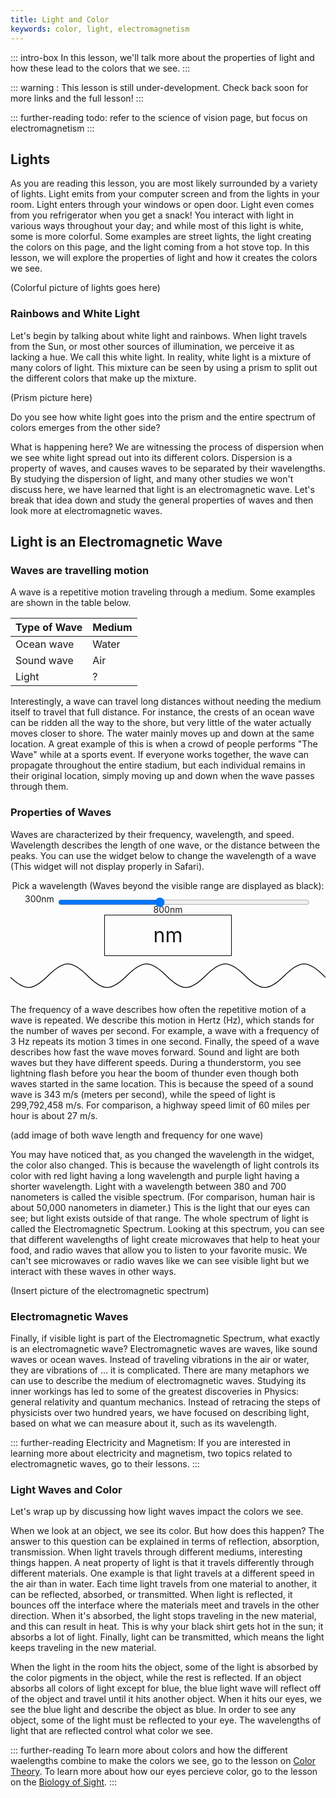 ```yaml
---
title: Light and Color
keywords: color, light, electromagnetism
---
```


::: intro-box
In this lesson, we'll talk more about the properties of light and how these lead to the colors that we see. 
:::

::: warning :
This lesson is still under-development. Check back soon for more links and the full lesson!
:::

::: further-reading
todo: refer to the science of vision page, but focus on electromagnetism
:::


## Lights
As you are reading this lesson, you are most likely surrounded by a variety of lights. Light emits from your computer screen and from the lights in your room. Light enters through your windows or open door. Light even comes from you refrigerator when you get a snack! You interact with light in various ways throughout your day; and while most of this light is white, some is more colorful. Some examples are street lights, the light creating the colors on this page, and the light coming from a hot stove top. In this lesson, we will explore the properties of light and how it creates the colors we see.

<!--TODO: Needs an pretty image of light(s).-->
(Colorful picture of lights goes here)

### Rainbows and White Light
Let's begin by talking about white light and rainbows. When light travels from the Sun, or most other sources of illumination, we perceive it as lacking a hue. We call this white light. In reality, white light is a mixture of many colors of light. This mixture can be seen by using a prism to split out the different colors that make up the mixture.

<!--TODO: Needs a picture of a prism with colored lights.-->
(Prism picture here)

Do you see how white light goes into the prism and the entire spectrum of colors emerges from the other side?

What is happening here? We are witnessing the process of dispersion when we see white light spread out into its different colors. Dispersion is a property of waves, and causes waves to be separated by their wavelengths. By studying the dispersion of light, and many other studies we won't discuss here, we have learned that light is an electromagnetic wave. Let's break that idea down and study the general properties of waves and then look more at electromagnetic waves.


## Light is an Electromagnetic Wave

### Waves are travelling motion

A wave is a repetitive motion traveling through a medium. Some examples are shown in the table below.

|**Type of Wave**  |**Medium**
|---		|---		
|Ocean wave     |Water	 
|Sound wave   	|Air  	
|Light   	|?

Interestingly, a wave can travel long distances without needing the medium itself to travel that full distance. For instance, the crests of an ocean wave can be ridden all the way to the shore, but very little of the water actually moves closer to shore. The water mainly moves up and down at the same location. A great example of this is when a crowd of people performs "The Wave" while at a sports event. If everyone works together, the wave can propagate throughout the entire stadium, but each individual remains in their original location, simply moving up and down when the wave passes through them. 

<!--TODO: Picture of various types of waves and maybe of people doing the wave? -->

### Properties of Waves 	  
Waves are characterized by their frequency, wavelength, and speed. 
Wavelength describes the length of one wave, or the distance between the peaks. 
You can use the widget below to change the wavelength of a wave
(This widget will not display properly in Safari).

<style>
#wavewidget {
  text-align: center;
}
#wavewidget .vis {
  width: 40%;
  font-size: 2rem;
  height: 4rem;
  line-height: 4rem;
  border: solid 1px;
  border-color: black;
  display: block;
  margin: auto;
  text-shadow:
    -1px -1px 0 white,
    1px -1px 0  white,
    -1px 1px 0  white,
    1px 1px 0   white;
}
</style>
<div id="wavewidget">
<div>Pick a wavelength (Waves beyond the visible range are displayed as black):</div>
<div>300nm <input style="width:80%;top:0.5rem;position:relative;" type="range" min="300" max="800" value="500" id="waveSlider"> 800nm</div>
<div><span class="vis"><span id="waveView"></span>nm</span></div>
<svg id="tagsvgwave" width="800" height="100" viewBox="0 0 800 100"> <defs> <path id="svgwave" fill=none stroke=black stroke-width="2" d="M0 50 C 40 90, 60 90, 100 50 C 140 10, 160 10, 200 50 C 240 90, 260 90, 300 50 C 340 10, 360 10, 400 50 C 440 90, 460 90, 500 50 C 540 10, 560 10, 600 50 C 640 90, 660 90, 700 50 C 740 10, 760 10, 800 50 C 840 90, 860 90, 900 50 C 940 10, 960 10, 1000 50 C 1040 90, 1060 90, 1100 50 C 1140 10, 1160 10, 1200 50 C 1240 90, 1260 90, 1300 50 C 1340 10, 1360 10, 1400 50 C 1440 90, 1460 90, 1500 50 C 1540 10, 1560 10, 1600 50 C 1640 90, 1660 90, 1700 50 C 1740 10, 1760 10, 1800 50 C 1840 90, 1860 90, 1900 50 C 1940 10, 1960 10, 2000 50 C 2040 90, 2060 90, 2100 50 C 2140 10, 2160 10, 2200 50 C 2240 90, 2260 90, 2300 50 C 2340 10, 2360 10, 2400 50 C 2440 90, 2460 90, 2500 50 C 2540 10, 2560 10, 2600 50 C 2640 90, 2660 90, 2700 50 C 2740 10, 2760 10, 2800 50 C 2840 90, 2860 90, 2900 50 C 2940 10, 2960 10, 3000 50 C 3040 90, 3060 90, 3100 50 C 3140 10, 3160 10, 3200 50 C 3240 90, 3260 90, 3300 50 C 3340 10, 3360 10, 3400 50 C 3440 90, 3460 90, 3500 50 C 3540 10, 3560 10, 3600 50 C 3640 90, 3660 90, 3700 50 C 3740 10, 3760 10, 3800 50 C 3840 90, 3860 90, 3900 50 C 3940 10, 3960 10, 4000 50 C 4040 90, 4060 90, 4100 50 C 4140 10, 4160 10, 4200 50 C 4240 90, 4260 90, 4300 50 C 4340 10, 4360 10, 4400 50 C 4440 90, 4460 90, 4500 50 C 4540 10, 4560 10, 4600 50 C 4640 90, 4660 90, 4700 50 C 4740 10, 4760 10, 4800 50 C 4840 90, 4860 90, 4900 50 C 4940 10, 4960 10, 5000 50 C 5040 90, 5060 90, 5100 50" /> </defs> <use xlink:href="#svgwave" x="0" y="0"> <animate attributeName="x" from="0" to="-200" dur="3s" repeatCount="indefinite"/> </use> </svg>
<script>
var waveSlider = document.getElementById('waveSlider');
var waveView = document.getElementById('waveView');
var waveSVG = document.querySelector("#svgwave");
var waveSVGtag = document.querySelector("#tagsvgwave");
var waveAnim = document.querySelector("#wavewidget animate");
var waveVis = document.querySelector("#wavewidget .vis");
// From Spectra Lab Report
function waveLengthToRGB(Wavelength){
    var Gamma = 0.80;
    var IntensityMax = 255;
    var factor;
    var Red,Green,Blue;
    if((Wavelength >= 380) && (Wavelength<440)){
        Red = -(Wavelength - 440) / (440 - 380);
        Green = 0.0;
        Blue = 1.0;
    }else if((Wavelength >= 440) && (Wavelength<490)){
        Red = 0.0;
        Green = (Wavelength - 440) / (490 - 440);
        Blue = 1.0;
    }else if((Wavelength >= 490) && (Wavelength<510)){
        Red = 0.0;
        Green = 1.0;
        Blue = -(Wavelength - 510) / (510 - 490);
    }else if((Wavelength >= 510) && (Wavelength<580)){
        Red = (Wavelength - 510) / (580 - 510);
        Green = 1.0;
        Blue = 0.0;
    }else if((Wavelength >= 580) && (Wavelength<645)){
        Red = 1.0;
        Green = -(Wavelength - 645) / (645 - 580);
        Blue = 0.0;
    }else if((Wavelength >= 645) && (Wavelength<781)){
        Red = 1.0;
        Green = 0.0;
        Blue = 0.0;
    }else{
        Red = 0.0;
        Green = 0.0;
        Blue = 0.0;
    };
    // Let the intensity fall off near the vision limits
    if((Wavelength >= 380) && (Wavelength<420)){
        factor = 0.3 + 0.7*(Wavelength - 380) / (420 - 380);
    }else if((Wavelength >= 420) && (Wavelength<701)){
        factor = 1.0;
    }else if((Wavelength >= 701) && (Wavelength<781)){
        factor = 0.3 + 0.7*(780 - Wavelength) / (780 - 700);
    }else{
        factor = 0.0;
    };
    // Don't want 0^x = 1 for x <> 0
    var r = Red==0.0 ? 0 : Math.round(IntensityMax * Math.pow(Red * factor, Gamma));
    var g = Green==0.0 ? 0 : Math.round(IntensityMax * Math.pow(Green * factor, Gamma));
    var b = Blue==0.0 ? 0 : Math.round(IntensityMax * Math.pow(Blue * factor, Gamma));
    return [r,g,b];
}
function waveUpdate() {
  var t = waveSlider.value;
  waveView.innerHTML = t;
  var s = t/800;
  waveSVG.style.transform = `scale(${s},1)`;
  // XXX an attempt to make it work in Safari, otherwise not needed
  waveSVGtag.style.display='inline-block';
  console.log(waveSVGtag.offsetHeight); // no need to store this anywhere, the reference is enough
  waveSVGtag.style.display=''; 
  // XXX end workaround
  waveAnim.setAttribute("to", `${-200*s}`);
  waveAnim.setAttribute("dur",`${3*s}s`);
  var rgb = waveLengthToRGB(t);
  waveVis.style["background-color"]=`rgb(${rgb[0]},${rgb[1]},${rgb[2]})`;
}
waveSlider.oninput = waveUpdate;
var totalsamples = 400;
waveUpdate();
</script>

</div>

The frequency of a wave describes how often the repetitive motion of a wave is repeated. 
We describe this motion in Hertz (Hz), which stands for the number of waves per second. 
For example, a wave with a frequency of 3 Hz 
repeats its motion 3 times in one second.
Finally, the speed of a wave describes how fast the wave moves forward.
Sound and light are both waves but they have different speeds. During a thunderstorm,
you see lightning flash before you hear the boom of thunder even though both
waves started in the same location.
This is because the speed of a sound wave is 343 m/s (meters per second),
while the speed of light is 299,792,458 m/s. 
For comparison, a highway speed limit of 60 miles per hour is about 27 m/s.


<!--TODO: Image of a sin wave with wave length and frequency labeled.-->
(add image of both wave length and frequency for one wave)

You may have noticed that, as you changed the wavelength in the widget, the color also changed. This is because the wavelength of light controls its color with red light having a long wavelength and purple light having a shorter wavelength. Light with a wavelength between 380 and 700 nanometers is called the visible spectrum. (For comparison,  human hair is about 50,000 nanometers in diameter.)
This is the light that our eyes can see; but light exists outside of that range. The whole spectrum of light is called the Electromagnetic Spectrum.
Looking at this spectrum, you can see that different wavelengths of light create microwaves that help to heat your food, and radio waves that allow you to listen to your favorite music. We can't see microwaves or radio waves like we can see visible light
but we interact with these waves in other ways. 


<!--TODO: Picture of the electromagnetic spectrum.-->
(Insert picture of the electromagnetic spectrum)

### Electromagnetic Waves
Finally, if visible light is part of the Electromagnetic Spectrum, what exactly is an electromagnetic wave? 
Electromagnetic waves are waves, like sound waves or ocean waves. 
Instead of traveling vibrations in the air or water, they are vibrations of … it is complicated.
There are many metaphors we can use to describe the medium of electromagnetic waves.
Studying its inner workings has led to some of the greatest discoveries in Physics: general relativity and quantum mechanics.
Instead of retracing the steps of physicists over two hundred years,
we have focused on describing light, based on what we can measure about it, such as its wavelength. 


::: further-reading
 Electricity and Magnetism: If you are interested in learning more about electricity and magnetism, two topics related to electromagnetic waves, go to their lessons.
:::

### Light Waves and Color

Let's wrap up by discussing how light waves impact the colors we see. 

When we look at an object, we see its color. 
But how does this happen? 
The answer to this question can be explained in terms of reflection, absorption, transmission. 
When light travels through different mediums, interesting things happen. 
A neat property of light is that it travels differently through different materials. 
One example is that light travels at a different speed in the air than in water. 
Each time light travels from one material to another, it can be reflected, absorbed, or transmitted. 
When light is reflected, it bounces off the interface where the materials meet and travels in the other direction. 
When it's absorbed, the light stops traveling in the new material, and this can result in heat. 
This is why your black shirt gets hot in the sun; it absorbs a lot of light. 
Finally, light can be transmitted, which means the light keeps traveling in the new material. 

When the light in the room hits the object, some of the light is absorbed by the color pigments in the object, 
while the rest is reflected. 
If an object absorbs all colors of light except for blue, 
the blue light wave will reflect off of the object and travel until it hits another object. 
When it hits our eyes, we see the blue light and describe the object as blue. 
In order to see any object, some of the light must be reflected to your eye. 
The wavelengths of light that are reflected control what color we see.


<!--TODO: Picture of reflection and absorption.-->

::: further-reading 
To learn more about colors and how the different waelengths combine to make the colors we see, go to the lesson on [Color Theory](/colortheory).
To learn more about how our eyes percieve color, go to the lesson on the [Biology of Sight](/sight).
::: 
